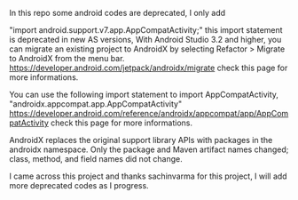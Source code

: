 In this repo some android codes are deprecated, I only add 

"import android.support.v7.app.AppCompatActivity;"
 this import statement is deprecated in new AS versions, With Android Studio 3.2 and higher, you can migrate an existing project to AndroidX by selecting Refactor > Migrate to AndroidX from the menu bar.
 https://developer.android.com/jetpack/androidx/migrate check this page for more informations.
 
You can use the following import statement to import AppCompatActivity,
"androidx.appcompat.app.AppCompatActivity"
https://developer.android.com/reference/androidx/appcompat/app/AppCompatActivity   check this page for more informations.

AndroidX replaces the original support library APIs with packages in the androidx namespace. Only the package and Maven artifact names changed; class, method, and field names did not change.

I came across this project and thanks sachinvarma for this project, I will add more deprecated codes as I progress.
